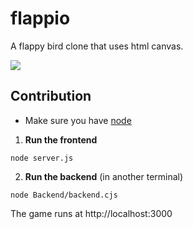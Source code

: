 # flappio

A flappy bird clone that uses html canvas.

![](/flap.gif)

## Contribution

- Make sure you have [node](https://nodejs.org/en/download)
1. **Run the frontend**

```
node server.js
```

2. **Run the backend** 
(in another terminal)
```
node Backend/backend.cjs
```

The game runs at http://localhost:3000
